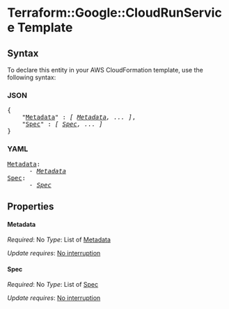 # Terraform::Google::CloudRunService Template

## Syntax

To declare this entity in your AWS CloudFormation template, use the following syntax:

### JSON

<pre>
{
    "<a href="#metadata" title="Metadata">Metadata</a>" : <i>[ <a href="template-metadata.md">Metadata</a>, ... ]</i>,
    "<a href="#spec" title="Spec">Spec</a>" : <i>[ <a href="template-spec.md">Spec</a>, ... ]</i>
}
</pre>

### YAML

<pre>
<a href="#metadata" title="Metadata">Metadata</a>: <i>
      - <a href="template-metadata.md">Metadata</a></i>
<a href="#spec" title="Spec">Spec</a>: <i>
      - <a href="template-spec.md">Spec</a></i>
</pre>

## Properties

#### Metadata

_Required_: No
_Type_: List of <a href="template-metadata.md">Metadata</a>

_Update requires_: [No interruption](https://docs.aws.amazon.com/AWSCloudFormation/latest/UserGuide/using-cfn-updating-stacks-update-behaviors.html#update-no-interrupt)

#### Spec

_Required_: No
_Type_: List of <a href="template-spec.md">Spec</a>

_Update requires_: [No interruption](https://docs.aws.amazon.com/AWSCloudFormation/latest/UserGuide/using-cfn-updating-stacks-update-behaviors.html#update-no-interrupt)

